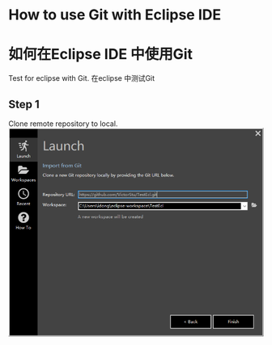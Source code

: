# How to use Git with Eclipse IDE
# 如何在Eclipse IDE 中使用Git
Test for eclipse with Git.
在eclipse 中测试Git
## Step 1
Clone remote repository to local.
![P1.1](/images/1.1.png "1.1") 